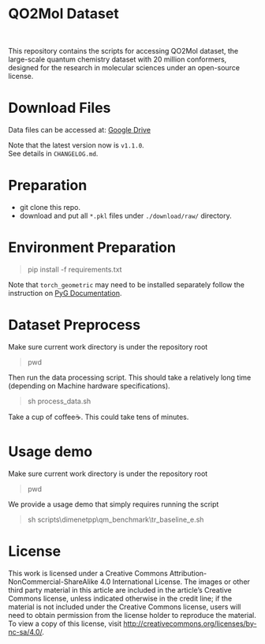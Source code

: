 # QO2Mol Dataset

<img alt="" src="https://img.shields.io/badge/license-CC_BY--NC--SA_4.0-blue" style="max-width: 100%;"> <img alt="" src="https://img.shields.io/badge/python->=3.10.0-blue" style="max-width: 100%;">

This repository contains the scripts for accessing QO2Mol dataset, the large-scale quantum chemistry dataset with 20 million conformers, designed for the research in molecular sciences under an open-source license.

# Download Files

Data files can be accessed at: [Google Drive](https://drive.google.com/drive/folders/1-4FrnNrVBlL2RaBuXpalgNCk1q79VHtc?usp=drive_link)

Note that the latest version now is `v1.1.0`.  
See details in `CHANGELOG.md`.

# Preparation
- git clone this repo.
- download and put all `*.pkl` files under `./download/raw/` directory.


# Environment Preparation

>pip install -f requirements.txt

Note that `torch_geometric` may need to be installed separately follow the instruction on [PyG Documentation](https://pytorch-geometric.readthedocs.io/en/latest/).

# Dataset Preprocess

Make sure current work directory is under the repository root
>pwd

Then run the data processing script. This should take a relatively long time (depending on Machine hardware specifications).
> sh process_data.sh

Take a cup of coffee☕️. This could take tens of minutes.

# Usage demo

Make sure current work directory is under the repository root
>pwd

We provide a usage demo that simply requires running the script
>sh scripts\dimenetpp\qm_benchmark\tr_baseline_e.sh


# License

This work is licensed under a Creative Commons Attribution-NonCommercial-ShareAlike 4.0 International License. The images or other third party material in this article are included in the article’s Creative Commons license, unless indicated otherwise in the credit line; if the material is not included under the Creative Commons license, users will need to obtain permission from the license holder to reproduce the material. To view a copy of this license, visit http://creativecommons.org/licenses/by-nc-sa/4.0/.
